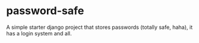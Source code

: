 # password-safe
A simple starter django project that stores passwords (totally safe, haha), it has a login system and all.
